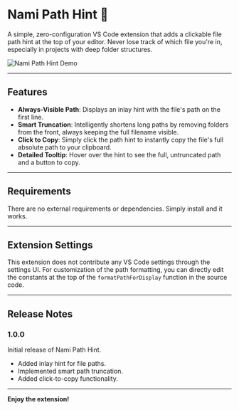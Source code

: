 
# Nami Path Hint 📍

A simple, zero-configuration VS Code extension that adds a clickable file path hint at the top of your editor. Never lose track of which file you're in, especially in projects with deep folder structures.

![Nami Path Hint Demo](https://media1.giphy.com/media/v1.Y2lkPTc5MGI3NjExY2Q4Yjk0NjExZ20wamR6dmY5aXFqbDYxOWdrNnZ1b2diZDQyM2t6NCZlcD12MV9pbnRlcm5hbF9naWZfYnlfaWQmY3Q9Zw/DScjO8V2iTa8PUquXh/giphy.gif)

---

## Features

* **Always-Visible Path**: Displays an inlay hint with the file's path on the first line.
* **Smart Truncation**: Intelligently shortens long paths by removing folders from the front, always keeping the full filename visible.
* **Click to Copy**: Simply click the path hint to instantly copy the file's full absolute path to your clipboard.
* **Detailed Tooltip**: Hover over the hint to see the full, untruncated path and a button to copy.

---

## Requirements

There are no external requirements or dependencies. Simply install and it works.

---

## Extension Settings

This extension does not contribute any VS Code settings through the settings UI. For customization of the path formatting, you can directly edit the constants at the top of the `formatPathForDisplay` function in the source code.

---

## Release Notes

### 1.0.0

Initial release of Nami Path Hint.
* Added inlay hint for file paths.
* Implemented smart path truncation.
* Added click-to-copy functionality.

---

**Enjoy the extension!**